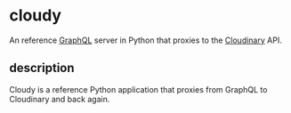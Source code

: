 # cloudy

An reference [GraphQL](https://graphql.org) server in Python that proxies to the [Cloudinary](https://cloudinary.com) API.

## description

Cloudy is a reference Python application that proxies from
GraphQL to Cloudinary and back again.